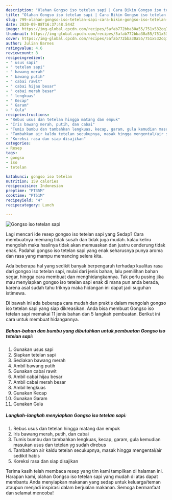 ```yaml
---
description: "Olahan Gongso iso tetelan sapi | Cara Bikin Gongso iso tetelan sapi Yang Sedap"
title: "Olahan Gongso iso tetelan sapi | Cara Bikin Gongso iso tetelan sapi Yang Sedap"
slug: 799-olahan-gongso-iso-tetelan-sapi-cara-bikin-gongso-iso-tetelan-sapi-yang-sedap
date: 2020-09-08T16:37:48.544Z
image: https://img-global.cpcdn.com/recipes/5afab772bba30a55/751x532cq70/gongso-iso-tetelan-sapi-foto-resep-utama.jpg
thumbnail: https://img-global.cpcdn.com/recipes/5afab772bba30a55/751x532cq70/gongso-iso-tetelan-sapi-foto-resep-utama.jpg
cover: https://img-global.cpcdn.com/recipes/5afab772bba30a55/751x532cq70/gongso-iso-tetelan-sapi-foto-resep-utama.jpg
author: Julian Barnes
ratingvalue: 4.6
reviewcount: 8
recipeingredient:
- " usus sapi"
- " tetelan sapi"
- " bawang merah"
- " bawang putih"
- " cabai rawit"
- " cabai hijau besar"
- " cabai merah besar"
- " lengkuas"
- " Kecap"
- " Garam"
- " Gula"
recipeinstructions:
- "Rebus usus dan tetelan hingga matang dan empuk"
- "Iris bawang merah, putih, dan cabai"
- "Tumis bumbu dan tambahkan lengkuas, kecap, garam, gula kemudian masukan usus dan tetelan yg sudah direbus"
- "Tambahkan air kaldu tetelan secukupnya, masak hingga mengental/air sedikit habis"
- "Koreksi rasa dan siap disajikan"
categories:
- Resep
tags:
- gongso
- iso
- tetelan

katakunci: gongso iso tetelan 
nutrition: 159 calories
recipecuisine: Indonesian
preptime: "PT35M"
cooktime: "PT51M"
recipeyield: "4"
recipecategory: Lunch

---
```



![Gongso iso tetelan sapi](https://img-global.cpcdn.com/recipes/5afab772bba30a55/751x532cq70/gongso-iso-tetelan-sapi-foto-resep-utama.jpg)

Lagi mencari ide resep gongso iso tetelan sapi yang Sedap? Cara membuatnya memang tidak susah dan tidak juga mudah. kalau keliru mengolah maka hasilnya tidak akan memuaskan dan justru cenderung tidak enak. Padahal gongso iso tetelan sapi yang enak seharusnya punya aroma dan rasa yang mampu memancing selera kita.

Ada beberapa hal yang sedikit banyak berpengaruh terhadap kualitas rasa dari gongso iso tetelan sapi, mulai dari jenis bahan, lalu pemilihan bahan segar, hingga cara membuat dan menghidangkannya. Tak perlu pusing jika mau menyiapkan gongso iso tetelan sapi enak di mana pun anda berada, karena asal sudah tahu triknya maka hidangan ini dapat jadi suguhan istimewa.




Di bawah ini ada beberapa cara mudah dan praktis dalam mengolah gongso iso tetelan sapi yang siap dikreasikan. Anda bisa membuat Gongso iso tetelan sapi memakai 11 jenis bahan dan 5 langkah pembuatan. Berikut ini cara untuk membuat hidangannya.

<!--inarticleads1-->

##### Bahan-bahan dan bumbu yang dibutuhkan untuk pembuatan Gongso iso tetelan sapi:

1. Gunakan  usus sapi
1. Siapkan  tetelan sapi
1. Sediakan  bawang merah
1. Ambil  bawang putih
1. Gunakan  cabai rawit
1. Ambil  cabai hijau besar
1. Ambil  cabai merah besar
1. Ambil  lengkuas
1. Gunakan  Kecap
1. Gunakan  Garam
1. Gunakan  Gula




<!--inarticleads2-->

##### Langkah-langkah menyiapkan Gongso iso tetelan sapi:

1. Rebus usus dan tetelan hingga matang dan empuk
1. Iris bawang merah, putih, dan cabai
1. Tumis bumbu dan tambahkan lengkuas, kecap, garam, gula kemudian masukan usus dan tetelan yg sudah direbus
1. Tambahkan air kaldu tetelan secukupnya, masak hingga mengental/air sedikit habis
1. Koreksi rasa dan siap disajikan




Terima kasih telah membaca resep yang tim kami tampilkan di halaman ini. Harapan kami, olahan Gongso iso tetelan sapi yang mudah di atas dapat membantu Anda menyiapkan makanan yang sedap untuk keluarga/teman ataupun menjadi inspirasi dalam berjualan makanan. Semoga bermanfaat dan selamat mencoba!
